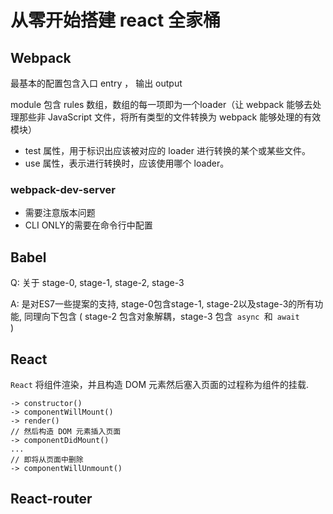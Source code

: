 # 从零开始搭建 react 全家桶

## Webpack 
最基本的配置包含入口 entry ， 输出 output

module 包含 rules 数组，数组的每一项即为一个loader（让 webpack 能够去处理那些非 JavaScript 文件，将所有类型的文件转换为 webpack 能够处理的有效模块）

 * test 属性，用于标识出应该被对应的 
loader 进行转换的某个或某些文件。
 * use 属性，表示进行转换时，应该使用哪个 loader。

 ### webpack-dev-server

* 需要注意版本问题
* CLI ONLY的需要在命令行中配置


## Babel

Q: 关于 stage-0, stage-1, stage-2, stage-3

A: 是对ES7一些提案的支持, stage-0包含stage-1, stage-2以及stage-3的所有功能, 同理向下包含 ( stage-2 包含对象解耦，stage-3 包含<code> async </code>和<code> await </code>)


## React
<code>React</code> 将组件渲染，并且构造 DOM 元素然后塞入页面的过程称为组件的挂载.
``` 挂载阶段生命周期
-> constructor()
-> componentWillMount()
-> render()
// 然后构造 DOM 元素插入页面
-> componentDidMount()
...
// 即将从页面中删除
-> componentWillUnmount()
```

## React-router